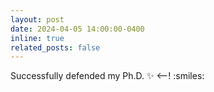 ```yaml
---
layout: post
date: 2024-04-05 14:00:00-0400
inline: true
related_posts: false
---
```


Successfully defended my Ph.D. :sparkles: <--! :smiles:
